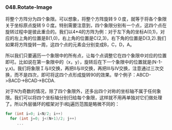 ### 048.Rotate-Image

将整个方阵分为四个象限。可以想象，将整个方阵旋转９０度，就等于将各个象限关于坐标原点旋转９０度。特别需要注意到，四个象限分别有一个点，这四个点在旋转过程中是彼此重合的。我们以4\*4的方阵为例：对于左下角的坐标A(0,1)，对应的左上角的位置是B(1,0)，右上角的位置是C(2,3)，右下角的位置是D(3,2).我们如果将方阵旋转一周，这四个点的元素会分别变成B，C，D，A。

所以我们只要遍历一个象限中的所有点，让每个点调整它在四个象限中对应的位置即可。比如说在第一象限中的（x，y），旋转后在下一个象限中的位置就是(N-1-y,x)。我们将象限Ｉ与II交换，再把II与III交换，再把III与IV交换，注意通过三次交换，而不是四次，即可将这四个点形成旋转90的效果。举个例子：ABCD->BACD->BCAD->BCDA.

对于N为奇数的情况，除了四个象限外，还多出四个对称的坐标轴不属于任何象限。我们可以将四个坐标轴分别归给每个象限，这样就不用再单独对它们做处理了。所以外层循环的框架对于i和j遍历范围是略微不同的：
```cpp
for (int i=0; i<N/2; i++)
  for (int j=0; j<(N+1)/2; j++)
     ...
```     
